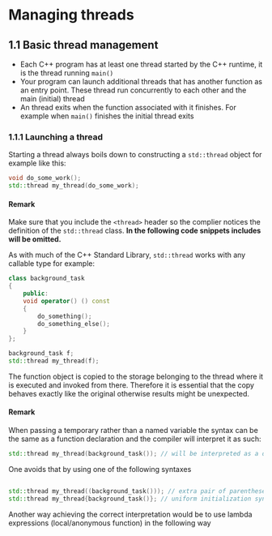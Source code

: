 # Managing threads

## 1.1 Basic thread management

- Each C++ program has at least one thread started by the C++ runtime, it is the thread running ```main()```
- Your program can launch additional threads that has another function as an entry point. These thread run concurrently to each other and the main (initial) thread
- An thread exits when the function associated with it finishes. For example when      ```main()``` finishes the initial thread exits

### 1.1.1 Launching a thread

Starting a thread always boils down to constructing a ```std::thread``` object for example like this:

````cpp
void do_some_work();
std::thread my_thread(do_some_work);
````

#### Remark

Make sure that you include the ```<thread>``` header so the complier notices the definition of the ```std::thread``` class. **In the following code snippets includes will be omitted.**

As with much of the C++ Standard Library, ```std::thread``` works with any callable type for example:

````cpp
class background_task
{
    public:
    void operator() () const
    {
        do_something();
        do_something_else();
    }
};

background_task f;
std::thread my_thread(f);
````

The function object is copied to the storage belonging to the thread where it is executed and invoked from there. Therefore it is essential that the copy behaves exactly like the original otherwise results might be unexpected.

#### Remark

When passing a temporary rather than a named variable the syntax can be the same as a function declaration and the compiler will interpret it as such:

````cpp
std::thread my_thread(background_task()); // will be interpreted as a decl.
````

One avoids that by using one of the following syntaxes 

````cpp

std::thread my_thread((background_task())); // extra pair of parentheses 
std::thread my_thread{background_task()}; // uniform initialization syntax
````

Another way achieving the correct interpretation would be to use lambda expressions (local/anonymous function) in the following way 

````cpp

````